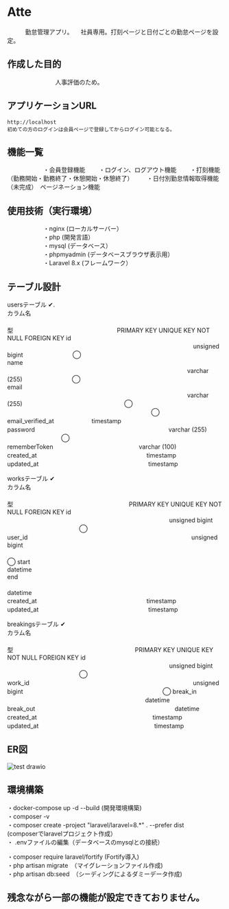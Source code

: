# Atte
　　　勤怠管理アプリ。
 　社員専用。打刻ページと日付ごとの勤怠ページを設定。
  
## 作成した目的
　　　　　　　　人事評価のため。

## アプリケーションURL
    http://localhost
    初めての方のログインは会員ページで登録してからログイン可能となる。
## 機能一覧
　　　　　　・会員登録機能
  　　・ログイン、ログアウト機能
  　　・打刻機能（勤務開始・勤務終了・休憩開始・休憩終了）
  　　・日付別勤怠情報取得機能
  （未完成）　ページネーション機能

##  使用技術（実行環境）
　　　　　　・nginx (ローカルサーバー）		
　　　　　　・php (開発言語）		
　　　　　　・mysql (データベース）		
　　　　　　・phpmyadmin (データベースブラウザ表示用）		
　　　　　　・Laravel 8.x (フレームワーク）		

##  テーブル設計

usersテーブル	✔︎.    				
カラム名	　　　　　　　　　　　　　　　　　　　　　　　　　　　　　　　　　　　　　　　型	　　　　　　　　　　　　　　　　　PRIMARY KEY	UNIQUE KEY	NOT NULL	FOREIGN KEY
id	　　　　　　　　　　　　　　　　　　　　　　　　　　　　　　　unsigned bigint	　　　　　　　　◯			
name	　　　　　　　　　　　　　　　　　　　　　　　　　　　　　　varchar (255)			　　　　　　　　◯	
email	　　　　　　　　　　　　　　　　　　　　　　　　　　　　　　varchar (255)　　　　　　　　　　　　　　　　　◯	　　　　　　　　　　　　　　　　　　　　　　　　◯	
email_verified_at	　　　　　　timestamp				
password	　　　　　　　　　　　　　　　　　　　　　　varchar (255)		　　　　　　　　　◯	
rememberToken	　　　　　　　　　　　　　　varchar (100)				
created_at	　　　　　　　　　　　　　　　　　　timestamp				
updated_at	　　　　　　　　　　　　　　　　　　timestamp				
					
worksテーブル    ✔︎　					
カラム名	　　　　　　　　　　　　　　　　　　　　　　　　　　　　　　　　　　　　　　　型	　　　　　　　　　　　　　　　　　　　PRIMARY KEY	UNIQUE KEY	NOT NULL	FOREIGN KEY
id	　　　　　　　　　　　　　　　　　　　　　　　　　　　unsigned bigint	　　　　　　　　　　　　◯			
user_id	　　　　　　　　　　　　　　　　　　　　　　　　　　　unsigned bigint	　　　　　　　　　　　　　　　　　　　　　　　　　　　　　　　　　　　　　　　　◯
start　　　　　　　　　　　　　　　　　　　　　　　　　　　　　	　　datetime				
end	　　　　　　　　　　　　　　　　　　　　　　　　　　　　　　　　　　datetime				
created_at	　　　　　　　　　　　　　　　　　　timestamp				
updated_at	　　　　　　　　　　　　　　　　　　timestamp				
					
breakingsテーブル     ✔︎　					
カラム名	　　　　　　　　　　　　　　　　　　　　　　　　　　　　　　　　　　　　　　　　型	　　　　　　　　　　　　　　　　　　　　PRIMARY KEY	UNIQUE KEY	NOT NULL	FOREIGN KEY
id	　　　　　　　　　　　　　　　　　　　　　　　　　　　unsigned bigint	　　　　　　　　　　　　◯			
work_id	　　　　　　　　　　　　　　　　　　　　　　　　　　　unsigned bigint		　　　　　　　　　　　　　　　　　　　　　　　◯
break_in	　　　　　　　　　　　　　　　　　　　　　　　datetime				
break_out	　　　　　　　　　　　　　　　　　　　　　　　datetime				
created_at	　　　　　　　　　　　　　　　　　　　timestamp				
updated_at	　　　　　　　　　　　　　　　　　　　timestamp				

##   ER図

![test drawio](https://github.com/asuka-lang/Atte/assets/143139948/5a34bbae-6e50-4627-ad3a-3c6439a363ff)

##   環境構築

・docker-compose up -d --build  (開発環境構築)				
・composer -v				
・composer create -project "laravel/laravel=8.*"  . --prefer dist				
(composerでlaravelプロジェクト作成）				
・ .envファイルの編集（データベースのmysqlとの接続）				
				
・composer require laravel/fortify (Fortify導入)				
・php artisan migrate　（マイグレーションファイル作成)				
・php artisan db:seed　（シーディングによるダミーデータ作成)				

## 残念ながら一部の機能が設定できておりません。
